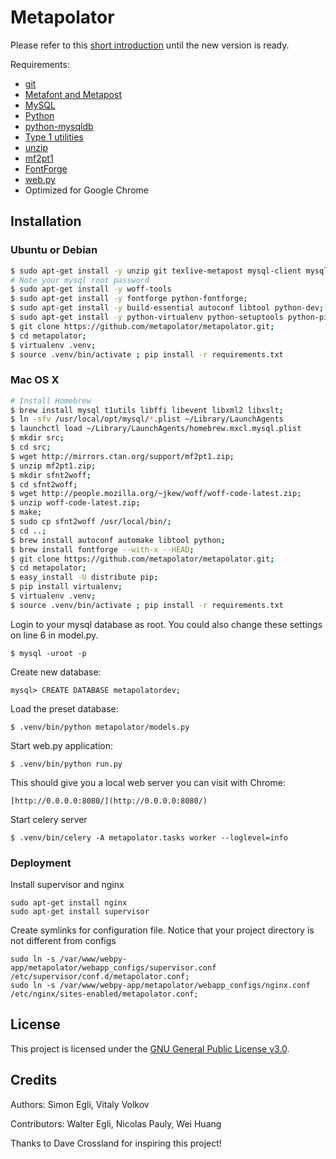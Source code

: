 Metapolator
==============

Please refer to this [short introduction](http://metapolator.com/about) until the new version is ready.

Requirements: 

- [git](http://git-scm.org)
- [Metafont and Metapost](http://www.tug.org/)
- [MySQL](http://dev.mysql.com/downloads/mysql/)
- [Python](http://www.python.org/)
- [python-mysqldb](http://sourceforge.net/projects/mysql-python/)
- [Type 1 utilities](http://www.lcdf.org/type/#t1utils)
- [unzip](http://en.wikipedia.org/wiki/Zip_%28file_format%29)
- [mf2pt1](http://www.ctan.org/tex-archive/support/mf2pt1)
- [FontForge](http://sourceforge.net/projects/fontforge/files/fontforge-source/)
- [web.py](http://webpy.org/)
- Optimized for Google Chrome


## Installation

### Ubuntu or Debian

```sh
$ sudo apt-get install -y unzip git texlive-metapost mysql-client mysql-server libmysqlclient-dev t1utils libffi-dev libevent-dev libxml2-dev libxslt-dev;
# Note your mysql root password
$ sudo apt-get install -y woff-tools
$ sudo apt-get install -y fontforge python-fontforge;
$ sudo apt-get install -y build-essential autoconf libtool python-dev;
$ sudo apt-get install -y python-virtualenv python-setuptools python-pip
$ git clone https://github.com/metapolator/metapolator.git;
$ cd metapolator;
$ virtualenv .venv;
$ source .venv/bin/activate ; pip install -r requirements.txt
```

### Mac OS X 

```sh
# Install Homebrew
$ brew install mysql t1utils libffi libevent libxml2 libxslt;
$ ln -sfv /usr/local/opt/mysql/*.plist ~/Library/LaunchAgents
$ launchctl load ~/Library/LaunchAgents/homebrew.mxcl.mysql.plist
$ mkdir src;
$ cd src;
$ wget http://mirrors.ctan.org/support/mf2pt1.zip;
$ unzip mf2pt1.zip;
$ mkdir sfnt2woff;
$ cd sfnt2woff;
$ wget http://people.mozilla.org/~jkew/woff/woff-code-latest.zip;
$ unzip woff-code-latest.zip;
$ make;
$ sudo cp sfnt2woff /usr/local/bin/;
$ cd ..;
$ brew install autoconf automake libtool python;
$ brew install fontforge --with-x --HEAD;
$ git clone https://github.com/metapolator/metapolator.git;
$ cd metapolator;
$ easy_install -U distribute pip;
$ pip install virtualenv;
$ virtualenv .venv;
$ source .venv/bin/activate ; pip install -r requirements.txt
````

Login to your mysql database as root. You could also change these settings on line 6 in model.py.

```
$ mysql -uroot -p
```

Create new database:

```
mysql> CREATE DATABASE metapolatordev;
```

Load the preset database:

```
$ .venv/bin/python metapolator/models.py
```

Start web.py application:

```
$ .venv/bin/python run.py
```

This should give you a local web server you can visit with Chrome:

```
[http://0.0.0.0:8080/](http://0.0.0.0:8080/)
```

Start celery server

```
$ .venv/bin/celery -A metapolator.tasks worker --loglevel=info
```

### Deployment

Install supervisor and nginx

```
sudo apt-get install nginx
sudo apt-get install supervisor
```

Create symlinks for configuration file. Notice that your project directory is not different from configs

```
sudo ln -s /var/www/webpy-app/metapolator/webapp_configs/supervisor.conf /etc/supervisor/conf.d/metapolator.conf;
sudo ln -s /var/www/webpy-app/metapolator/webapp_configs/nginx.conf /etc/nginx/sites-enabled/metapolator.conf;
```

## License

This project is licensed under the [GNU General Public License v3.0](http://www.gnu.org/copyleft/gpl.html).

## Credits

Authors: Simon Egli, Vitaly Volkov

Contributors: Walter Egli, Nicolas Pauly, Wei Huang

Thanks to Dave Crossland for inspiring this project!
